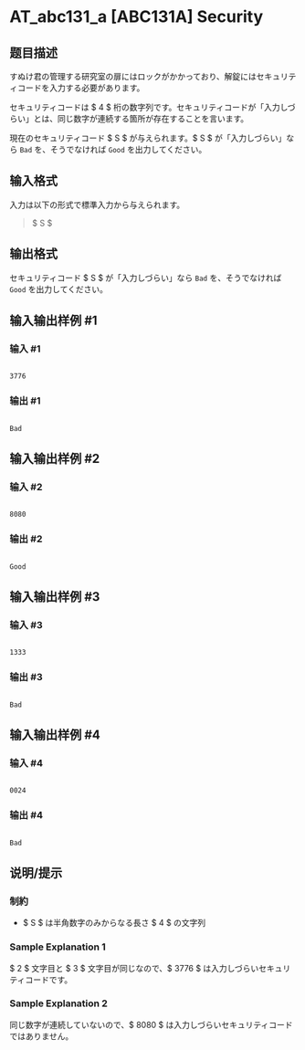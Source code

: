 # AT_abc131_a [ABC131A] Security

## 题目描述

[problemUrl]: https://atcoder.jp/contests/abc131/tasks/abc131_a

すぬけ君の管理する研究室の扉にはロックがかかっており、解錠にはセキュリティコードを入力する必要があります。

セキュリティコードは $ 4 $ 桁の数字列です。セキュリティコードが「入力しづらい」とは、同じ数字が連続する箇所が存在することを言います。

現在のセキュリティコード $ S $ が与えられます。$ S $ が「入力しづらい」なら `Bad` を、そうでなければ `Good` を出力してください。

## 输入格式

入力は以下の形式で標準入力から与えられます。

> $ S $

## 输出格式

セキュリティコード $ S $ が「入力しづらい」なら `Bad` を、そうでなければ `Good` を出力してください。

## 输入输出样例 #1

### 输入 #1

```
3776
```

### 输出 #1

```
Bad
```

## 输入输出样例 #2

### 输入 #2

```
8080
```

### 输出 #2

```
Good
```

## 输入输出样例 #3

### 输入 #3

```
1333
```

### 输出 #3

```
Bad
```

## 输入输出样例 #4

### 输入 #4

```
0024
```

### 输出 #4

```
Bad
```

## 说明/提示

### 制約

- $ S $ は半角数字のみからなる長さ $ 4 $ の文字列

### Sample Explanation 1

$ 2 $ 文字目と $ 3 $ 文字目が同じなので、$ 3776 $ は入力しづらいセキュリティコードです。

### Sample Explanation 2

同じ数字が連続していないので、$ 8080 $ は入力しづらいセキュリティコードではありません。